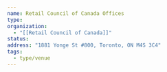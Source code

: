```yaml
---
name: Retail Council of Canada Offices
type:
organization:
  - "[[Retail Council of Canada]]"
status:
address: "1881 Yonge St #800, Toronto, ON M4S 3C4"
tags:
  - type/venue
---
```

